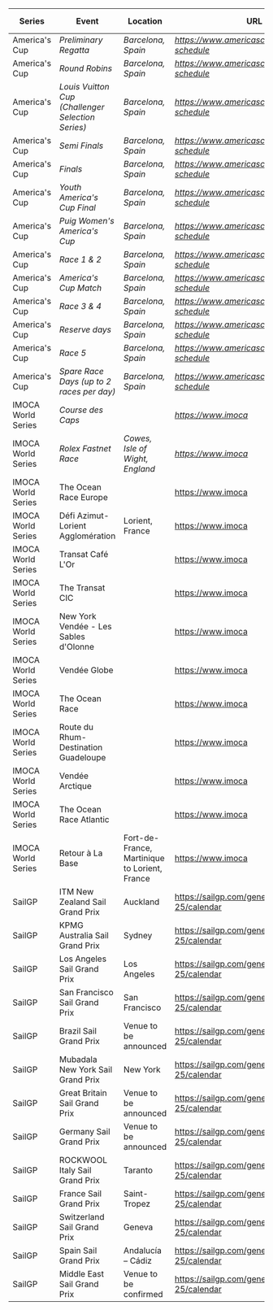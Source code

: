 | Series | Event | Location | URL | Start Date | End Date |
|---|---|---|---|---|---|
| America's Cup | *Preliminary Regatta* | *Barcelona, Spain* | *https://www.americascup.com/en/ac37-schedule* | *2024-08-22* | *2024-08-25* |
| America's Cup | *Round Robins* | *Barcelona, Spain* | *https://www.americascup.com/en/ac37-schedule* | *2024-08-29* | *2024-09-08* |
| America's Cup | *Louis Vuitton Cup (Challenger Selection Series)* | *Barcelona, Spain* | *https://www.americascup.com/en/ac37-schedule* | *2024-08-29* | *2024-10-07* |
| America's Cup | *Semi Finals* | *Barcelona, Spain* | *https://www.americascup.com/en/ac37-schedule* | *2024-09-14* | *2024-09-19* |
| America's Cup | *Finals* | *Barcelona, Spain* | *https://www.americascup.com/en/ac37-schedule* | *2024-09-26* | *2024-10-05* |
| America's Cup | *Youth America's Cup Final* | *Barcelona, Spain* | *https://www.americascup.com/en/ac37-schedule* | *2024-09-26* | *2024-09-26* |
| America's Cup | *Puig Women's America's Cup* | *Barcelona, Spain* | *https://www.americascup.com/en/ac37-schedule* | *2024-10-05* | *2024-10-13* |
| America's Cup | *Race 1 & 2* | *Barcelona, Spain* | *https://www.americascup.com/en/ac37-schedule* | *2024-10-12* | *2024-10-12* |
| America's Cup | *America's Cup Match* | *Barcelona, Spain* | *https://www.americascup.com/en/ac37-schedule* | *2024-10-12* | *2024-10-21* |
| America's Cup | *Race 3 & 4* | *Barcelona, Spain* | *https://www.americascup.com/en/ac37-schedule* | *2024-10-13* | *2024-10-13* |
| America's Cup | *Reserve days* | *Barcelona, Spain* | *https://www.americascup.com/en/ac37-schedule* | *2024-10-14* | *2024-10-27* |
| America's Cup | *Race 5* | *Barcelona, Spain* | *https://www.americascup.com/en/ac37-schedule* | *2024-10-16* | *2024-10-16* |
| America's Cup | *Spare Race Days (up to 2 races per day)* | *Barcelona, Spain* | *https://www.americascup.com/en/ac37-schedule* | *2024-10-18* | *2024-10-20* |
| IMOCA World Series | *Course des Caps* |  | *https://www.imoca* | *2025-06* | *2025-06* |
| IMOCA World Series | *Rolex Fastnet Race* | *Cowes, Isle of Wight, England* | *https://www.imoca* | *2025-07* | *2025-07* |
| IMOCA World Series | The Ocean Race Europe |  | https://www.imoca | 2025-08 | 2025-08 |
| IMOCA World Series | Défi Azimut-Lorient Agglomération | Lorient, France | https://www.imoca | 2025-09 | 2025-09 |
| IMOCA World Series | Transat Café L'Or |  | https://www.imoca | 2025-10 | 2025-10 |
| IMOCA World Series | The Transat CIC |  | https://www.imoca |  |  |
| IMOCA World Series | New York Vendée - Les Sables d'Olonne |  | https://www.imoca |  |  |
| IMOCA World Series | Vendée Globe |  | https://www.imoca |  |  |
| IMOCA World Series | The Ocean Race |  | https://www.imoca |  |  |
| IMOCA World Series | Route du Rhum-Destination Guadeloupe |  | https://www.imoca |  |  |
| IMOCA World Series | Vendée Arctique |  | https://www.imoca |  |  |
| IMOCA World Series | The Ocean Race Atlantic |  | https://www.imoca |  |  |
| IMOCA World Series | Retour à La Base | Fort-de-France, Martinique to Lorient, France | https://www.imoca |  |  |
| SailGP | ITM New Zealand Sail Grand Prix | Auckland | https://sailgp.com/general/24-25/calendar | 2025-01-18 | 2025-01-19 |
| SailGP | KPMG Australia Sail Grand Prix | Sydney | https://sailgp.com/general/24-25/calendar | 2025-02-08 | 2025-02-09 |
| SailGP | Los Angeles Sail Grand Prix | Los Angeles | https://sailgp.com/general/24-25/calendar | 2025-03-15 | 2025-03-16 |
| SailGP | San Francisco Sail Grand Prix | San Francisco | https://sailgp.com/general/24-25/calendar | 2025-03-22 | 2025-03-23 |
| SailGP | Brazil Sail Grand Prix | Venue to be announced | https://sailgp.com/general/24-25/calendar | 2025-05-03 | 2025-05-04 |
| SailGP | Mubadala New York Sail Grand Prix | New York | https://sailgp.com/general/24-25/calendar | 2025-06-07 | 2025-06-08 |
| SailGP | Great Britain Sail Grand Prix | Venue to be announced | https://sailgp.com/general/24-25/calendar | 2025-07-19 | 2025-07-20 |
| SailGP | Germany Sail Grand Prix | Venue to be announced | https://sailgp.com/general/24-25/calendar | 2025-08-16 | 2025-08-17 |
| SailGP | ROCKWOOL Italy Sail Grand Prix | Taranto | https://sailgp.com/general/24-25/calendar | 2025-09-06 | 2025-09-07 |
| SailGP | France Sail Grand Prix | Saint-Tropez | https://sailgp.com/general/24-25/calendar | 2025-09-12 | 2025-09-13 |
| SailGP | Switzerland Sail Grand Prix | Geneva | https://sailgp.com/general/24-25/calendar | 2025-09-20 | 2025-09-21 |
| SailGP | Spain Sail Grand Prix | Andalucía – Cádiz | https://sailgp.com/general/24-25/calendar | 2025-10-04 | 2025-10-05 |
| SailGP | Middle East Sail Grand Prix | Venue to be confirmed | https://sailgp.com/general/24-25/calendar |